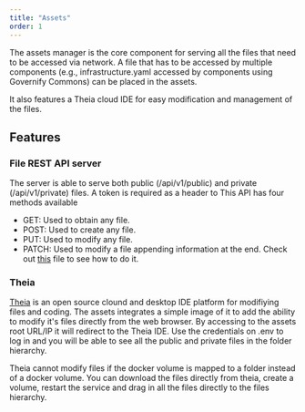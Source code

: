 ```yaml
---
title: "Assets"
order: 1
---
```


The assets manager is the core component for serving all the files that need to be accessed via network. A file that has to be accessed by multiple components (e.g., infrastructure.yaml accessed by components using Governify Commons) can be placed in the assets.

It also features a Theia cloud IDE for easy modification and management of the files.

## Features

### File REST API server

The server is able to serve both public (/api/v1/public) and private (/api/v1/private) files. A token is required as a header to 
This API has four methods available

 - GET: Used to obtain any file.
 - POST: Used to create any file.
 - PUT: Used to modify any file.
 - PATCH: Used to modify a file appending information at the end. Check out [this](https://github.com/governify/commons/blob/main/httpClient.js#L13) file to see how to do it.

### Theia

[Theia](https://theia-ide.org/) is an open source clound and desktop IDE platform for modifiying files and coding. The assets integrates a simple image of it to add the ability to modify it's files directly from the web browser. By accessing to the assets root URL/IP it will redirect to the Theia IDE. Use the credentials on .env to log in and you will be able to see all the public and private files in the folder hierarchy.

Theia cannot modify files if the docker volume is mapped to a folder instead of a docker volume. You can download the files directly from theia, create a volume, restart the service and drag in all the files directly to the files hierarchy.